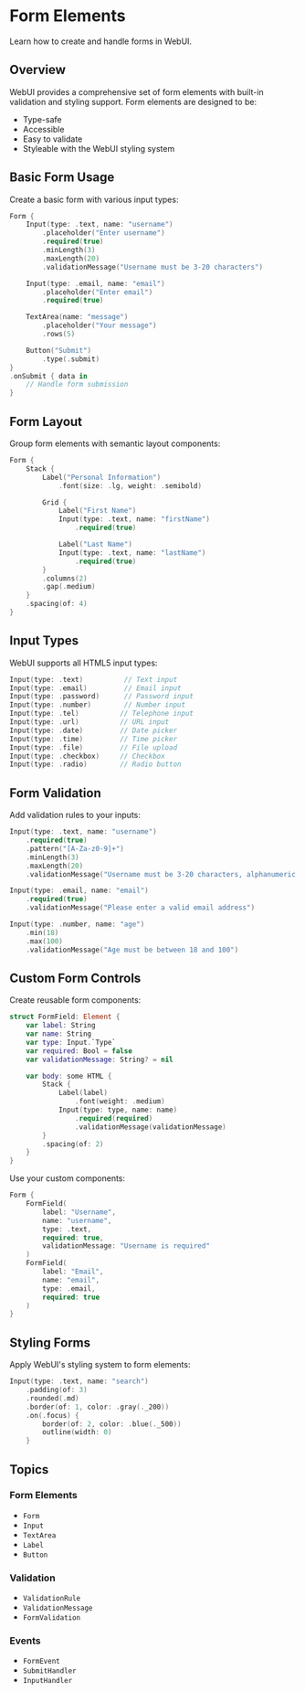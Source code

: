 # Form Elements

Learn how to create and handle forms in WebUI.

## Overview

WebUI provides a comprehensive set of form elements with built-in validation and styling support. Form elements are designed to be:

- Type-safe
- Accessible
- Easy to validate
- Styleable with the WebUI styling system

## Basic Form Usage

Create a basic form with various input types:

```swift
Form {
    Input(type: .text, name: "username")
        .placeholder("Enter username")
        .required(true)
        .minLength(3)
        .maxLength(20)
        .validationMessage("Username must be 3-20 characters")

    Input(type: .email, name: "email")
        .placeholder("Enter email")
        .required(true)

    TextArea(name: "message")
        .placeholder("Your message")
        .rows(5)

    Button("Submit")
        .type(.submit)
}
.onSubmit { data in
    // Handle form submission
}
```

## Form Layout

Group form elements with semantic layout components:

```swift
Form {
    Stack {
        Label("Personal Information")
            .font(size: .lg, weight: .semibold)

        Grid {
            Label("First Name")
            Input(type: .text, name: "firstName")
                .required(true)

            Label("Last Name")
            Input(type: .text, name: "lastName")
                .required(true)
        }
        .columns(2)
        .gap(.medium)
    }
    .spacing(of: 4)
}
```

## Input Types

WebUI supports all HTML5 input types:

```swift
Input(type: .text)          // Text input
Input(type: .email)         // Email input
Input(type: .password)      // Password input
Input(type: .number)        // Number input
Input(type: .tel)          // Telephone input
Input(type: .url)          // URL input
Input(type: .date)         // Date picker
Input(type: .time)         // Time picker
Input(type: .file)         // File upload
Input(type: .checkbox)     // Checkbox
Input(type: .radio)        // Radio button
```

## Form Validation

Add validation rules to your inputs:

```swift
Input(type: .text, name: "username")
    .required(true)
    .pattern("[A-Za-z0-9]+")
    .minLength(3)
    .maxLength(20)
    .validationMessage("Username must be 3-20 characters, alphanumeric only")

Input(type: .email, name: "email")
    .required(true)
    .validationMessage("Please enter a valid email address")

Input(type: .number, name: "age")
    .min(18)
    .max(100)
    .validationMessage("Age must be between 18 and 100")
```

## Custom Form Controls

Create reusable form components:

```swift
struct FormField: Element {
    var label: String
    var name: String
    var type: Input.`Type`
    var required: Bool = false
    var validationMessage: String? = nil

    var body: some HTML {
        Stack {
            Label(label)
                .font(weight: .medium)
            Input(type: type, name: name)
                .required(required)
                .validationMessage(validationMessage)
        }
        .spacing(of: 2)
    }
}
```

Use your custom components:

```swift
Form {
    FormField(
        label: "Username",
        name: "username",
        type: .text,
        required: true,
        validationMessage: "Username is required"
    )
    FormField(
        label: "Email",
        name: "email",
        type: .email,
        required: true
    )
}
```

## Styling Forms

Apply WebUI's styling system to form elements:

```swift
Input(type: .text, name: "search")
    .padding(of: 3)
    .rounded(.md)
    .border(of: 1, color: .gray(._200))
    .on(.focus) {
        border(of: 2, color: .blue(._500))
        outline(width: 0)
    }
```

## Topics

### Form Elements

- ``Form``
- ``Input``
- ``TextArea``
- ``Label``
- ``Button``

### Validation

- ``ValidationRule``
- ``ValidationMessage``
- ``FormValidation``

### Events

- ``FormEvent``
- ``SubmitHandler``
- ``InputHandler``
